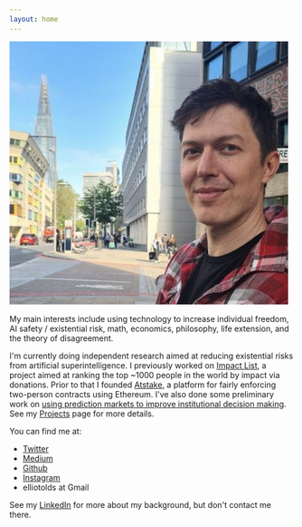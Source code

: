 ```yaml
---
layout: home
---
```


![me](ecrop4.jpg)

My main interests include using technology to increase individual freedom, AI safety / existential risk, math, economics, philosophy, life extension, and the theory of disagreement.

I'm currently doing independent research aimed at reducing existential risks from artificial superintelligence. I previously worked on [Impact List](https://impactlist.xyz), a project aimed at ranking the top ~1000 people in the world by impact via donations. Prior to that I founded [Atstake](https://atstake.net), a platform for fairly enforcing two-person contracts using Ethereum. I've also done some preliminary work on [using prediction markets to improve institutional decision making](institutionaldecisionmaking). See my [Projects](projects) page for more details.

You can find me at:
- [Twitter](https://twitter.com/elliot_olds)
- [Medium](https://medium.com/@elliotolds)
- [Github](https://github.com/elliotolds)
- [Instagram](https://www.instagram.com/symme7ry/)
- elliotolds at Gmail

See my [LinkedIn](https://www.linkedin.com/in/elliotolds/) for more about my background, but don't contact me there.
